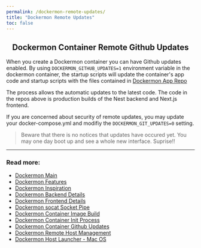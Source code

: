 ```yaml
---
permalink: /dockermon-remote-updates/
title: "Dockermon Remote Updates"
toc: false
---
```

<h2 align="center">
 Dockermon Container Remote Github Updates
</h2>

When you create a Dockermon container you can have Github updates enabled.  By using `DOCKERMON_GITHUB_UPDATES=1` environment variable in the dockermon container, the startup scripts will update the container's app code and startup scripts with the files contained in [Dockermon App Repo](https://github.com/drumfreak/dockermon-app)

The process allows the automatic updates to the latest code. The code in the repos above is production builds of the Nest backend and Next.js frontend.

If you are concerned about security of remote updates, you may update your docker-compose.yml and modifiy the `DOCKERMON_GIT_UPDATES=0` setting.

> Beware that there is no notices that updates have occured yet. You may one day boot up and see a whole new interface. Suprise!! 

<hr />

### Read more:

- [Dockermon Main](/dockermon)
- [Dockermon Features](/dockermon/dockermon-features)
- [Dockermon Inspiration](/dockermon/dockermon-inspiration)
- [Dockermon Backend Details](/dockermon/dockermon-backend)
- [Dockermon Frontend Details](/dockermon/dockermon-frontend)
- [Dockermon socat Socket Pipe](/dockermon/dockermon-socat)
- [Dockermon Container Image Build](/dockermon/dockermon-container-build)
- [Dockermon Container Init Process](/dockermon/dockermon-container-init)
- [Dockermon Container Github Updates](/dockermon/dockermon-remote-updates)
- [Dockermon Remote Host Management](/dockermon/dockermon-container-remote-hosts)
- [Dockermon Host Launcher - Mac OS](/dockermon/dockermon-host-launcher)
